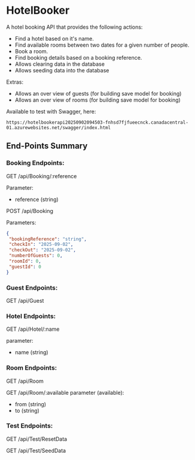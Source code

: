 # HotelBooker

A hotel booking API that provides the following actions:
- Find a hotel based on it's name.
- Find available rooms between two dates for a given number of people.
- Book a room.
- Find booking details based on a booking reference.
- Allows clearing data in the database
- Allows seeding data into the database

Extras:
- Allows an over view of guests (for building save model for booking)
- Allows an over view of rooms (for building save model for booking)

Available to test with Swagger, here:
```
https://hotelbookerapi20250902094503-fnhsd7fjfueecnck.canadacentral-01.azurewebsites.net/swagger/index.html
```

## End-Points Summary
### Booking Endpoints:

GET /api/Booking/:reference

Parameter:
 - reference (string)
 
POST /api/Booking

Parameters:
 ```json
{
  "bookingReference": "string",
  "checkIn": "2025-09-02",
  "checkOut": "2025-09-02",
  "numberOfGuests": 0,
  "roomId": 0,
  "guestId": 0
} 
 ```

### Guest Endpoints:

GET /api/Guest

### Hotel Endpoints:
GET /api/Hotel/:name

parameter:
 - name (string)

### Room Endpoints:
GET /api/Room

GET /api/Room/:available
parameter (available):
  - from (string)
  - to (string)

### Test Endpoints:
GET /api/Test/ResetData

GET /api/Test/SeedData

